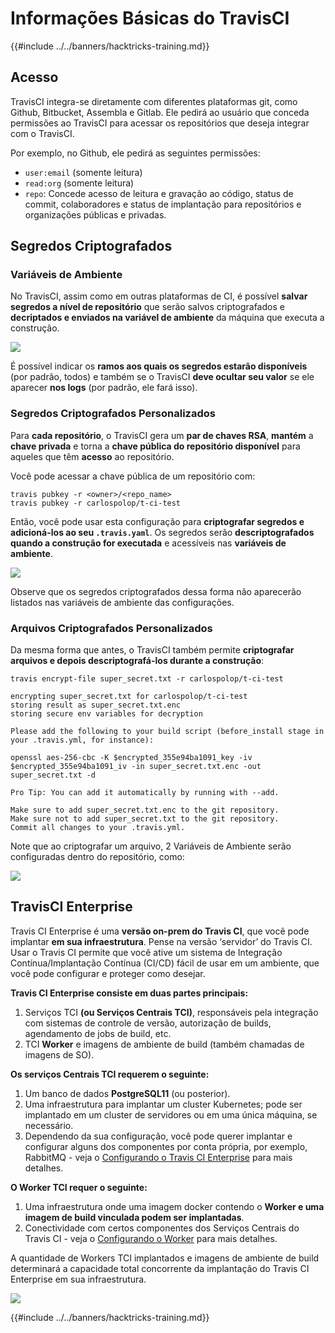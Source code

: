 # Informações Básicas do TravisCI

{{#include ../../banners/hacktricks-training.md}}

## Acesso

TravisCI integra-se diretamente com diferentes plataformas git, como Github, Bitbucket, Assembla e Gitlab. Ele pedirá ao usuário que conceda permissões ao TravisCI para acessar os repositórios que deseja integrar com o TravisCI.

Por exemplo, no Github, ele pedirá as seguintes permissões:

- `user:email` (somente leitura)
- `read:org` (somente leitura)
- `repo`: Concede acesso de leitura e gravação ao código, status de commit, colaboradores e status de implantação para repositórios e organizações públicas e privadas.

## Segredos Criptografados

### Variáveis de Ambiente

No TravisCI, assim como em outras plataformas de CI, é possível **salvar segredos a nível de repositório** que serão salvos criptografados e **decriptados e enviados na variável de ambiente** da máquina que executa a construção.

![](<../../images/image (203).png>)

É possível indicar os **ramos aos quais os segredos estarão disponíveis** (por padrão, todos) e também se o TravisCI **deve ocultar seu valor** se ele aparecer **nos logs** (por padrão, ele fará isso).

### Segredos Criptografados Personalizados

Para **cada repositório**, o TravisCI gera um **par de chaves RSA**, **mantém** a **chave privada** e torna a **chave pública do repositório disponível** para aqueles que têm **acesso** ao repositório.

Você pode acessar a chave pública de um repositório com:
```
travis pubkey -r <owner>/<repo_name>
travis pubkey -r carlospolop/t-ci-test
```
Então, você pode usar esta configuração para **criptografar segredos e adicioná-los ao seu `.travis.yaml`**. Os segredos serão **descriptografados quando a construção for executada** e acessíveis nas **variáveis de ambiente**.

![](<../../images/image (139).png>)

Observe que os segredos criptografados dessa forma não aparecerão listados nas variáveis de ambiente das configurações.

### Arquivos Criptografados Personalizados

Da mesma forma que antes, o TravisCI também permite **criptografar arquivos e depois descriptografá-los durante a construção**:
```
travis encrypt-file super_secret.txt -r carlospolop/t-ci-test

encrypting super_secret.txt for carlospolop/t-ci-test
storing result as super_secret.txt.enc
storing secure env variables for decryption

Please add the following to your build script (before_install stage in your .travis.yml, for instance):

openssl aes-256-cbc -K $encrypted_355e94ba1091_key -iv $encrypted_355e94ba1091_iv -in super_secret.txt.enc -out super_secret.txt -d

Pro Tip: You can add it automatically by running with --add.

Make sure to add super_secret.txt.enc to the git repository.
Make sure not to add super_secret.txt to the git repository.
Commit all changes to your .travis.yml.
```
Note que ao criptografar um arquivo, 2 Variáveis de Ambiente serão configuradas dentro do repositório, como:

![](<../../images/image (170).png>)

## TravisCI Enterprise

Travis CI Enterprise é uma **versão on-prem do Travis CI**, que você pode implantar **em sua infraestrutura**. Pense na versão ‘servidor’ do Travis CI. Usar o Travis CI permite que você ative um sistema de Integração Contínua/Implantação Contínua (CI/CD) fácil de usar em um ambiente, que você pode configurar e proteger como desejar.

**Travis CI Enterprise consiste em duas partes principais:**

1. Serviços TCI **(ou Serviços Centrais TCI)**, responsáveis pela integração com sistemas de controle de versão, autorização de builds, agendamento de jobs de build, etc.
2. TCI **Worker** e imagens de ambiente de build (também chamadas de imagens de SO).

**Os serviços Centrais TCI requerem o seguinte:**

1. Um banco de dados **PostgreSQL11** (ou posterior).
2. Uma infraestrutura para implantar um cluster Kubernetes; pode ser implantado em um cluster de servidores ou em uma única máquina, se necessário.
3. Dependendo da sua configuração, você pode querer implantar e configurar alguns dos componentes por conta própria, por exemplo, RabbitMQ - veja o [Configurando o Travis CI Enterprise](https://docs.travis-ci.com/user/enterprise/tcie-3.x-setting-up-travis-ci-enterprise/) para mais detalhes.

**O Worker TCI requer o seguinte:**

1. Uma infraestrutura onde uma imagem docker contendo o **Worker e uma imagem de build vinculada podem ser implantadas**.
2. Conectividade com certos componentes dos Serviços Centrais do Travis CI - veja o [Configurando o Worker](https://docs.travis-ci.com/user/enterprise/setting-up-worker/) para mais detalhes.

A quantidade de Workers TCI implantados e imagens de ambiente de build determinará a capacidade total concorrente da implantação do Travis CI Enterprise em sua infraestrutura.

![](<../../images/image (199).png>)

{{#include ../../banners/hacktricks-training.md}}

